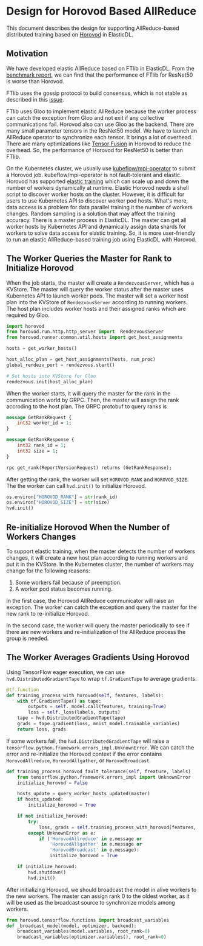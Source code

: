 # Design for Horovod Based AllReduce

This document describes the design for supporting AllReduce-based distributed
training based on [Horovod](https://github.com/horovod/horovod) in ElasticDL.

## Motivation

We have developed elastic AllReduce based on FTlib in ElasticDL.
From the [benchmark report](../benchmark/ftlib_benchmark.md), we can
find that the performance of FTlib for ResNet50 is worse than Horovod.

FTlib uses the gossip protocol to build consensus, which is not stable
as described in this [issue](https://github.com/sql-machine-learning/elasticdl/issues/2192#issuecomment-664096185).

FTlib uses Gloo to implement elastic AllReduce because the worker process
can catch the exception from Gloo and not exit if any collective communications
fail. Horovod also can use Gloo as the backend.
There are many small parameter tensors in the ResNet50 model. We have to
launch an AllReduce operator to synchronize each tensor. It brings a lot
of overhead. There are many optimizations like [Tensor Fusion](https://horovod.readthedocs.io/en/latest/tensor-fusion_include.html)
in Horovod to reduce the overhead. So, the performance of Horovod for ResNet50
is better than FTlib.

On the Kubernetes cluster, we usually use [kubeflow/mpi-operator](https://github.com/kubeflow/mpi-operator)
to submit a Horovod job. kubeflow/mpi-operator is not fault-tolerant and
elastic. Horovod has supported [elastic training](https://horovod.readthedocs.io/en/latest/elastic_include.html)
which can scale up and down the number of workers dynamically at runtime.
Elastic Horovod needs a shell script to discover worker hosts on the cluster.
However, it is difficult for users to use Kubernetes API to discover
worker pod hosts. What's more, data access is a problem for data parallel
training it the number of workers changes. Random sampling is a solution
that may affect the training accuracy. There is a master process in ElasticDL.
The master can get all worker hosts by Kubernetes API and dynamically
assign data shards for workers to solve data access for elastic training.
So, it is more user-friendly to run an elastic AllReduce-based training
job using ElasticDL with Horovod.

## The Worker Queries the Master for Rank to Initialize Horovod

When the job starts, the master will create a `RendezvousServer`,
which has a KVStore. The master will query the worker status after
the master uses Kubernetes API to launch worker pods. The master
will set a worker host plan into the KVStore of `RendezvousServer`
according to running workers. The host plan includes worker hosts
and their assigned ranks which are required by Gloo.

```python
import horovod
from horovod.run.http.http_server import  RendezvousServer
from horovod.runner.common.util.hosts import get_host_assignments

hosts = get_worker_hosts()

host_alloc_plan = get_host_assignments(hosts, num_proc)
global_rendezv_port = rendezvous.start()

# Set hosts into KVStore for Gloo
rendezvous.init(host_alloc_plan)
```

When the worker starts, it will query the master for the rank in the
communication world by GRPC. Then, the master will assign the rank
accroding to the host plan. The GRPC protobuf to query ranks is

```proto
message GetRankRequest {
    int32 worker_id = 1;
}

message GetRankResponse {
    int32 rank_id = 1;
    int32 size = 1;
}

rpc get_rank(ReportVersionRequest) returns (GetRankResponse);
```

After getting the rank, the worker will set `HOROVOD_RANK` and
`HOROVOD_SIZE`. The the worker can call `hvd.init()` to initialize Horovod.

```python
os.environ["HOROVOD_RANK"] = str(rank_id)
os.environ["HOROVOD_SIZE"] = str(size)
hvd.init()
```

## Re-initialize Horovod When the Number of Workers Changes

To support elastic training, when the master detects
the number of workers changes, it will create a new host plan according
to running workers and put it in the KVStore. In the Kubernetes cluster,
the number of workers may change for the following reasons:

1. Some workers fail because of preemption.
1. A worker pod status becomes running.

In the first case, the Horovod AllReduce communicator will raise an exception.
The worker can catch the exception and query the master for the new rank
to re-initialize Horovod.

In the second case, the worker will query the master periodically to see
if there are new workers and re-initialization of the AllReduce process
the group is needed.

## The Worker Averages Gradients Using Horovod

Using TensorFlow eager execution, we can use `hvd.DistributedGradientTape`
to wrap `tf.GradientTape` to average gradients.

```python
@tf.function
def training_process_with_horovod(self, features, labels):
    with tf.GradientTape() as tape:
        outputs = self._model.call(features, training=True)
        loss = self._loss(labels, outputs)
    tape = hvd.DistributedGradientTape(tape)
    grads = tape.gradient(loss, mnist_model.trainable_variables)
    return loss, grads
```

If some workers fail, the `hvd.DistributedGradientTape` will raise
a `tensorflow.python.framework.errors_impl.UnknownError`. We can catch
the error and re-initialize the Horovod context if the error contains
`HorovodAllreduce`, `HorovodAllgather`, or `HorovodBroadcast`.

```python
def training_process_horovod_fault_tolerance(self, freature, labels)
    from tensorflow.python.framework.errors_impl import UnknownError
    initialize_horovod = False

    hosts_update = query_worker_hosts_updated(master)
    if hosts_updated:
        initialize_horovod = True

    if not initialize_horovod:
        try:
            loss, grads = self.training_process_with_horovod(features, labels)
        except UnknownError as e:
            if ('HorovodAllreduce' in e.message or
                'HorovodAllgather' in e.message or
                'HorovodBroadcast' in e.message):
                initialize_horovod = True

    if initialize_horovod:
        hvd.shutdown()
        hvd.init()
```

After initializing Horovod, we should broadcast the model in alive workers to
the new workers. The master can assign rank 0 to the oldest worker, as it will
be used as the broadcast source to synchronize models among workers.

```python
from horovod.tensorflow.functions import broadcast_variables
def _broadcast_model(model, optimizer, backend):
    broadcast_variables(model.variables, root_rank=0)
    broadcast_variables(optimizer.variables(), root_rank=0)
```
